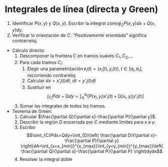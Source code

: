 # Integrales de línea (directa y Green)
1. Identificar $P(x,y)$ y $Q(x,y)$. Escribir la integral como$\oint_{C}P(x,y)dx+Q(x,y)dy$.
2. Verificar la orientación de $C$. *“Positivamente orientada”* significa contrarreloj.
- Cálculo directo:
	1. Descomponer la frontera $C$ en tramos suaves $C_{1},C_{2},\dots$
	2. Para cada tramos $C_{i}$:
		1. Elegir una parametrización $\mathbf{r}_{i}(t)=(x_{i}(t),y_{i}(t)),t\in[a_{i},b_{i}]$, recorriendo contrareloj.
		2. Calcular $dx=x'_{i}(t)dt,\ dt=y'_{i}(t)dt$
		3. Sustituir en 
			$$\int_{C_{i}}Pdx+Qdy=\int_{a_{i}}^{b_{i}}[P(x_{i},y_{i})x'_{i}(t)+Q(x_{i},y_{i})y'_{i}(t)]$$
	3. Sumar las integrales de todos los tramos.
- Teorema de Green:
	1. Calcular $\frac{\partial Q}{\partial x}-\frac{\partial P}{\partial y}$.
	2. Describir la región $D$ encerrada por $C$ mediante límites para $x$ e $y$.
	3. Escribir
		$$\oint_{C}Pdx+Qdy=\iint_{D}\left( \frac{\partial D}{\partial x}-\frac{\partial P}{\partial y} \right)dA=\int_{x=x_{min}}^{x_{max}}\int_{y=y_{min}}^{y_{max}}\left( \frac{\partial Q}{\partial x}-\frac{\partial P}{\partial P} \right)dydx$$
	4. Resolver la integral doble